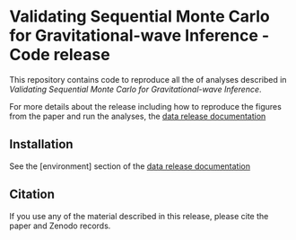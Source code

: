 # Validating Sequential Monte Carlo for Gravitational-wave Inference - Code release

This repository contains code to reproduce all the of analyses described in
*Validating Sequential Monte Carlo for Gravitational-wave Inference*.

For more details about the release including how to reproduce the figures
from the paper and run the analyses, the [data release documentation](http://gw-smc.michaeljwilliams.me/intro.html)

## Installation

See the [environment] section of the [data release documentation](http://gw-smc.michaeljwilliams.me/environment.html)

## Citation

If you use any of the material described in this release, please cite the paper and
Zenodo records.
